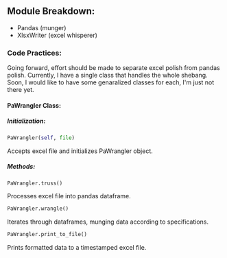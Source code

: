 
## Module Breakdown:
* Pandas (munger)
* XlsxWriter (excel whisperer)

### Code Practices:
Going forward, effort should be made to separate excel polish from pandas polish. Currently, I have a single class that handles the whole shebang. Soon, I would like to have some genaralized classes for each, I'm just not there yet.

#### PaWrangler Class:
##### Initialization:
``` python
PaWrangler(self, file)
```
Accepts excel file and initializes PaWrangler object.

##### Methods:
``` python
PaWrangler.truss()
```
Processes excel file into pandas dataframe.

``` python
PaWrangler.wrangle()
```
Iterates through dataframes, munging data according to specifications.

``` python
PaWrangler.print_to_file()
```
Prints formatted data to a timestamped excel file. 
